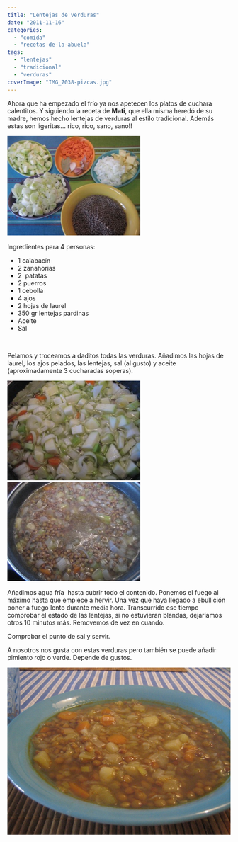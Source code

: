 ```yaml
---
title: "Lentejas de verduras"
date: "2011-11-16"
categories: 
  - "comida"
  - "recetas-de-la-abuela"
tags: 
  - "lentejas"
  - "tradicional"
  - "verduras"
coverImage: "IMG_7038-pizcas.jpg"
---
```


Ahora que ha empezado el frío ya nos apetecen los platos de cuchara calentitos. Y siguiendo la receta de **Mati**, que ella misma heredó de su madre, hemos hecho lentejas de verduras al estilo tradicional. Además estas son ligeritas... rico, rico, sano, sano!!

![](images/IMG_7031-pizcas-300x225.jpg "IMG_7031 pizcas")

Ingredientes para 4 personas:

- 1 calabacín
- 2 zanahorias
- 2  patatas
- 2 puerros
- 1 cebolla
- 4 ajos
- 2 hojas de laurel
- 350 gr lentejas pardinas
- Aceite
- Sal

 

Pelamos y troceamos a daditos todas las verduras. Añadimos las hojas de laurel, los ajos pelados, las lentejas, sal (al gusto) y aceite (aproximadamente 3 cucharadas soperas).

![](images/IMG_7032-pizcas-300x225.jpg "IMG_7032 pizcas")    ![](images/IMG_7033-pizcas-300x225.jpg "IMG_7033 pizcas")

Añadimos agua fría  hasta cubrir todo el contenido. Ponemos el fuego al máximo hasta que empiece a hervir. Una vez que haya llegado a ebullición poner a fuego lento durante media hora. Transcurrido ese tiempo comprobar el estado de las lentejas, si no estuvieran blandas, dejaríamos otros 10 minutos más. Removemos de vez en cuando.

Comprobar el punto de sal y servir.

A nosotros nos gusta con estas verduras pero también se puede añadir pimiento rojo o verde. Depende de gustos.

![](images/IMG_7038-pizcas.jpg "IMG_7038 pizcas")
